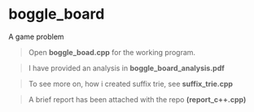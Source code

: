 # boggle_board
A game problem 

>Open <b>boggle_boad.cpp</b> for the working program.

>I have provided an analysis in <b>boggle_board_analysis.pdf</b>

>To see more on, how i created suffix trie, see <b>suffix_trie.cpp</b>

>A brief report has been attached with the repo **(report_c++.cpp)**

